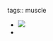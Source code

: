 tags:: muscle

- ![](https://peach-geographical-bat-397.mypinata.cloud/ipfs/QmTdX5P759j3dz5Hfzaz8HNWRQvm1JbhNa1F7qNiyXjHkG)
-